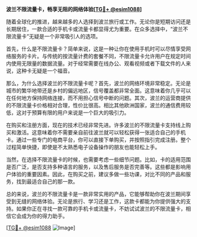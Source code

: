 **波兰不限流量卡，畅享无阻的网络体验[[TG💪+ @esim1088](https://t.me/s/esim1088)]**

随着全球化的推进，越来越多的人选择到波兰旅行或工作。无论你是短期访问还是长期居住，一款合适的手机卡或流量卡都显得尤为重要。在众多选择中，“波兰不限流量卡”无疑是一个非常吸引人的选项。

首先，什么是不限流量卡？简单来说，这是一种让你在使用手机时可以尽情享受网络服务的卡片。与传统的按流量计费的套餐不同，不限流量卡允许用户在规定时间内使用无限量的数据流量。对于经常需要在线办公、观看视频或者下载文件的人来说，这种卡无疑是一个福音。

那么，为什么选择波兰的不限流量卡呢？首先，波兰的网络环境非常稳定。无论是城市的繁华地带还是乡村的偏远地区，信号覆盖都非常全面。这意味着你几乎可以在任何地方保持网络连接，而不用担心信号中断的问题。其次，波兰的运营商提供的不限流量卡价格相对合理，性价比很高。相比其他欧洲国家，波兰的通信费用较低，这对于预算有限的用户来说是一个巨大的吸引力。

在购买和注册方面，现在的技术已经非常先进。许多波兰的不限流量卡支持线上购买和激活。这意味着你不需要亲自前往波兰就可以轻松获得一张适合自己的手机卡。通过一些专门的电商平台，你可以直接下单购买，并按照指引完成注册。整个过程简单快捷，即使是不太熟悉电子设备操作的朋友也能轻松上手。

当然，在选择不限流量卡的时候，也需要考虑一些细节问题。比如，卡的适用范围是否广泛，是否支持多种语言的服务，以及售后服务是否完善等。这些都是影响用户体验的重要因素。因此，在购买之前，建议多做一些功课，对比不同的产品和服务，找到最适合自己的那一款。

总的来说，波兰的不限流量卡是一款非常实用的产品，它能够帮助你在波兰期间享受到无缝的网络体验。无论是旅行、学习还是工作，这款卡都能为你提供强大的支持。如果你正在寻找一款可靠的手机卡或流量卡，不妨试试波兰的不限流量卡，相信它会成为你的得力助手。

[[TG💪+ @esim1088](https://t.me/s/esim1088) ![Image](https://i.postimg.cc/4NQfJmqS/Snipaste-2025-05-13-00-14-12.png)]